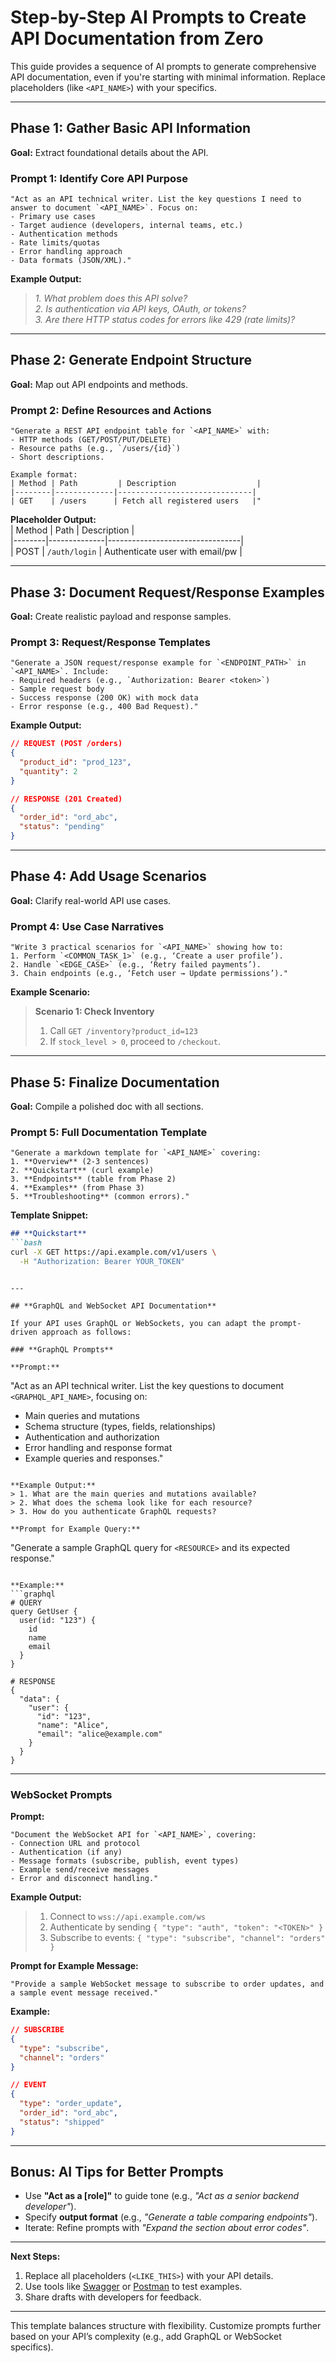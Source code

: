 # Step-by-Step AI Prompts to Create API Documentation from Zero

This guide provides a sequence of AI prompts to generate comprehensive API documentation, even if you're starting with minimal information. Replace placeholders (like `<API_NAME>`) with your specifics.

---

## **Phase 1: Gather Basic API Information**
**Goal:** Extract foundational details about the API.

### **Prompt 1: Identify Core API Purpose**
```
"Act as an API technical writer. List the key questions I need to answer to document `<API_NAME>`. Focus on: 
- Primary use cases
- Target audience (developers, internal teams, etc.)
- Authentication methods
- Rate limits/quotas
- Error handling approach
- Data formats (JSON/XML)."
```

**Example Output:**  
> *1. What problem does this API solve?  
> 2. Is authentication via API keys, OAuth, or tokens?  
> 3. Are there HTTP status codes for errors like 429 (rate limits)?*

---

## **Phase 2: Generate Endpoint Structure**
**Goal:** Map out API endpoints and methods.

### **Prompt 2: Define Resources and Actions**
```
"Generate a REST API endpoint table for `<API_NAME>` with:  
- HTTP methods (GET/POST/PUT/DELETE)  
- Resource paths (e.g., `/users/{id}`)  
- Short descriptions.  

Example format:  
| Method | Path         | Description                  |  
|--------|-------------|------------------------------|  
| GET    | /users      | Fetch all registered users   |"
```

**Placeholder Output:**  
| Method | Path          | Description                     |  
|--------|--------------|---------------------------------|  
| POST   | `/auth/login` | Authenticate user with email/pw |  

---

## **Phase 3: Document Request/Response Examples**
**Goal:** Create realistic payload and response samples.

### **Prompt 3: Request/Response Templates**
```
"Generate a JSON request/response example for `<ENDPOINT_PATH>` in `<API_NAME>`. Include:  
- Required headers (e.g., `Authorization: Bearer <token>`)  
- Sample request body  
- Success response (200 OK) with mock data  
- Error response (e.g., 400 Bad Request)."
```

**Example Output:**  
```json
// REQUEST (POST /orders)
{
  "product_id": "prod_123",
  "quantity": 2
}

// RESPONSE (201 Created)
{
  "order_id": "ord_abc",
  "status": "pending"
}
```

---

## **Phase 4: Add Usage Scenarios**
**Goal:** Clarify real-world API use cases.

### **Prompt 4: Use Case Narratives**
```
"Write 3 practical scenarios for `<API_NAME>` showing how to:  
1. Perform `<COMMON_TASK_1>` (e.g., ‘Create a user profile’).  
2. Handle `<EDGE_CASE>` (e.g., ‘Retry failed payments’).  
3. Chain endpoints (e.g., ‘Fetch user → Update permissions’)."
```

**Example Scenario:**  
> **Scenario 1: Check Inventory**  
> 1. Call `GET /inventory?product_id=123`  
> 2. If `stock_level > 0`, proceed to `/checkout`.  

---

## **Phase 5: Finalize Documentation**
**Goal:** Compile a polished doc with all sections.

### **Prompt 5: Full Documentation Template**
```
"Generate a markdown template for `<API_NAME>` covering:  
1. **Overview** (2-3 sentences)  
2. **Quickstart** (curl example)  
3. **Endpoints** (table from Phase 2)  
4. **Examples** (from Phase 3)  
5. **Troubleshooting** (common errors)."
```

**Template Snippet:**  
```markdown
## **Quickstart**  
```bash
curl -X GET https://api.example.com/v1/users \
  -H "Authorization: Bearer YOUR_TOKEN"
```
```

---

## **GraphQL and WebSocket API Documentation**

If your API uses GraphQL or WebSockets, you can adapt the prompt-driven approach as follows:

### **GraphQL Prompts**

**Prompt:**
```
"Act as an API technical writer. List the key questions to document `<GRAPHQL_API_NAME>`, focusing on:
- Main queries and mutations
- Schema structure (types, fields, relationships)
- Authentication and authorization
- Error handling and response format
- Example queries and responses."
```

**Example Output:**
> 1. What are the main queries and mutations available?
> 2. What does the schema look like for each resource?
> 3. How do you authenticate GraphQL requests?

**Prompt for Example Query:**
```
"Generate a sample GraphQL query for `<RESOURCE>` and its expected response."
```

**Example:**
```graphql
# QUERY
query GetUser {
  user(id: "123") {
    id
    name
    email
  }
}

# RESPONSE
{
  "data": {
    "user": {
      "id": "123",
      "name": "Alice",
      "email": "alice@example.com"
    }
  }
}
```

---

### **WebSocket Prompts**

**Prompt:**
```
"Document the WebSocket API for `<API_NAME>`, covering:
- Connection URL and protocol
- Authentication (if any)
- Message formats (subscribe, publish, event types)
- Example send/receive messages
- Error and disconnect handling."
```

**Example Output:**
> 1. Connect to `wss://api.example.com/ws`
> 2. Authenticate by sending `{ "type": "auth", "token": "<TOKEN>" }`
> 3. Subscribe to events: `{ "type": "subscribe", "channel": "orders" }`

**Prompt for Example Message:**
```
"Provide a sample WebSocket message to subscribe to order updates, and a sample event message received."
```

**Example:**
```json
// SUBSCRIBE
{
  "type": "subscribe",
  "channel": "orders"
}

// EVENT
{
  "type": "order_update",
  "order_id": "ord_abc",
  "status": "shipped"
}
```

---

## **Bonus: AI Tips for Better Prompts**
- Use **"Act as a [role]"** to guide tone (e.g., *"Act as a senior backend developer"*).  
- Specify **output format** (e.g., *"Generate a table comparing endpoints"*).  
- Iterate: Refine prompts with *"Expand the section about error codes"*.

---

**Next Steps:**  
1. Replace all placeholders (`<LIKE_THIS>`) with your API details.  
2. Use tools like [Swagger](https://swagger.io/) or [Postman](https://www.postman.com/) to test examples.  
3. Share drafts with developers for feedback.

---

This template balances structure with flexibility. Customize prompts further based on your API’s complexity (e.g., add GraphQL or WebSocket specifics). 